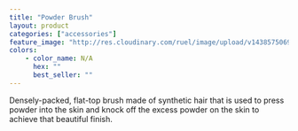 ```yaml
---
title: "Powder Brush"
layout: product
categories: ["accessories"]
feature_image: "http://res.cloudinary.com/ruel/image/upload/v1438575069/fs/powderbrush.jpg"
colors:
    - color_name: N/A
      hex: ""
      best_seller: ""
---
```

Densely-packed, flat-top brush made of synthetic hair that is used to press powder into the skin and knock off the excess powder on the skin to achieve that beautiful finish.
